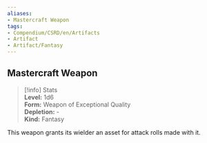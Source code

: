 ```yaml
---
aliases:
- Mastercraft Weapon
tags:
- Compendium/CSRD/en/Artifacts
- Artifact
- Artifact/Fantasy
---
```


  
## Mastercraft Weapon  
>[!info] Stats  
> **Level:** 1d6  
> **Form:** Weapon of Exceptional Quality  
> **Depletion:** -  
> **Kind:** Fantasy
  
This weapon grants its wielder an asset for attack rolls made with it.